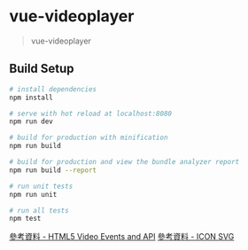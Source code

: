 # vue-videoplayer

> vue-videoplayer

## Build Setup

``` bash
# install dependencies
npm install

# serve with hot reload at localhost:8080
npm run dev

# build for production with minification
npm run build

# build for production and view the bundle analyzer report
npm run build --report

# run unit tests
npm run unit

# run all tests
npm test
```

[參考資料 - HTML5 Video Events and API]( https://www.w3.org/2010/05/video/mediaevents.html )
[參考資料 - ICON SVG](https://www.materialui.co/icons)

